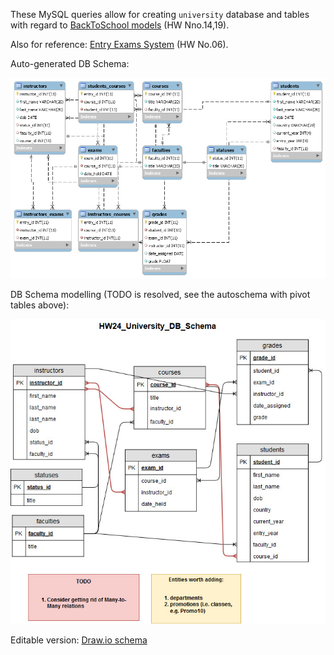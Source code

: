 These MySQL queries allow for creating `university` database and tables with regard to [BackToSchool models](https://github.com/olenalo/HW/tree/4ce5c3d832983ce953535e563ecad768d4432af6/HW_19_IO/src/BackToSchool/models) (HW Nno.14,19). 

Also for reference: [Entry Exams System](https://github.com/olenalo/HW/tree/5ec5da5a859e4005b002a388d1a23b3d067d9cdd/HW_06_Entry%20Exams%2C%20Tower%20of%20Hanoi%2C%20Clocks/EntryExamsSystem/src/com/company) (HW No.06).

Auto-generated DB Schema:

![Schema](resources/university_auto_schema.png)

DB Schema modelling (TODO is resolved, see the autoschema with pivot tables above): 

![Schema](resources/university_schema.jpg)

Editable version: [Draw.io schema](https://www.draw.io/#G1LahKoBsn8t3SkdzTJJRNGqKZmLlZ6oj-)
